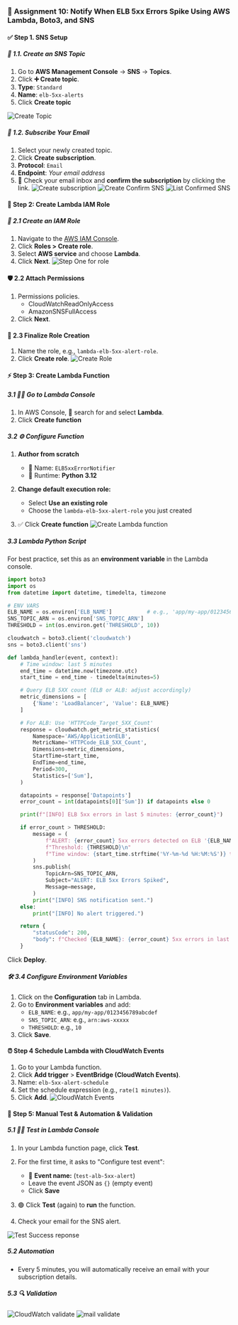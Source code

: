 ### 🚀 **Assignment 10: Notify When ELB 5xx Errors Spike Using AWS Lambda, Boto3, and SNS**

#### ✅ Step 1. SNS Setup

##### 📌 1.1. Create an SNS Topic

1. Go to **AWS Management Console** → **SNS** → **Topics**.
2. Click **➕ Create topic**.
3. **Type**: `Standard`
4. **Name**: `elb-5xx-alerts`
5. Click **Create topic**

![Create Topic](./images/create-topic-sns.png)
##### 📧 1.2. Subscribe Your Email

1. Select your newly created topic.
2. Click **Create subscription**.
3. **Protocol**: `Email`
4. **Endpoint**: *Your email address*
5. 📩 Check your email inbox and **confirm the subscription** by clicking the link.
![Create subscription](./images/create-subscription-sns.png)
![Create Confirm SNS](./images/email-confirm-sns.png)
![List Confirmed SNS](./images/list-confirmed-sns.png)

#### **🔐 Step 2: Create Lambda IAM Role**

##### 🔑 **2.1 Create an IAM Role**

1. Navigate to the [AWS IAM Console](https://console.aws.amazon.com/iam/).
2. Click **Roles > Create role**.
3. Select **AWS service** and choose **Lambda**.
4. Click **Next**.
![Step One for role](../assignment-1/images/role-1.png)
#### 🛡️ **2.2 Attach Permissions**

1. Permissions policies.
    - CloudWatchReadOnlyAccess
    - AmazonSNSFullAccess
2. Click **Next**.

#### 📝 **2.3 Finalize Role Creation**

1. Name the role, e.g., `lambda-elb-5xx-alert-role`.
2. Click **Create role**.
![Create Role](images/create-role.png)

#### ⚡ **Step 3: Create Lambda Function**

##### 3.1 🏃‍♂️ Go to Lambda Console

1. In AWS Console, 🔎 search for and select **Lambda**.
2. Click **Create function**

##### 3.2 ⚙️ Configure Function

1. **Author from scratch**

   * 📝 Name: `ELB5xxErrorNotifier`
   * 🐍 Runtime: **Python 3.12**
2. **Change default execution role:**

   * Select **Use an existing role**
   * Choose the `lambda-elb-5xx-alert-role` you just created
3. ✅ Click **Create function**
![Create Lambda function](images/create-lambda-function.png)

##### 3.3 Lambda Python Script

For best practice, set this as an **environment variable** in the Lambda console.

```python
import boto3
import os
from datetime import datetime, timedelta, timezone

# ENV VARS
ELB_NAME = os.environ['ELB_NAME']           # e.g., 'app/my-app/0123456789abcdef'
SNS_TOPIC_ARN = os.environ['SNS_TOPIC_ARN']
THRESHOLD = int(os.environ.get('THRESHOLD', 10))

cloudwatch = boto3.client('cloudwatch')
sns = boto3.client('sns')

def lambda_handler(event, context):
    # Time window: last 5 minutes
    end_time = datetime.now(timezone.utc)
    start_time = end_time - timedelta(minutes=5)

    # Query ELB 5XX count (ELB or ALB: adjust accordingly)
    metric_dimensions = [
        {'Name': 'LoadBalancer', 'Value': ELB_NAME}
    ]

    # For ALB: Use 'HTTPCode_Target_5XX_Count'
    response = cloudwatch.get_metric_statistics(
        Namespace='AWS/ApplicationELB',
        MetricName='HTTPCode_ELB_5XX_Count',
        Dimensions=metric_dimensions,
        StartTime=start_time,
        EndTime=end_time,
        Period=300,
        Statistics=['Sum'],
    )

    datapoints = response['Datapoints']
    error_count = int(datapoints[0]['Sum']) if datapoints else 0

    print(f"[INFO] ELB 5xx errors in last 5 minutes: {error_count}")

    if error_count > THRESHOLD:
        message = (
            f"ALERT: {error_count} 5xx errors detected on ELB '{ELB_NAME}' in the last 5 minutes.\n"
            f"Threshold: {THRESHOLD}\n"
            f"Time window: {start_time.strftime('%Y-%m-%d %H:%M:%S')} to {end_time.strftime('%Y-%m-%d %H:%M:%S')} UTC"
        )
        sns.publish(
            TopicArn=SNS_TOPIC_ARN,
            Subject="ALERT: ELB 5xx Errors Spiked",
            Message=message,
        )
        print("[INFO] SNS notification sent.")
    else:
        print("[INFO] No alert triggered.")

    return {
        "statusCode": 200,
        "body": f"Checked {ELB_NAME}: {error_count} 5xx errors in last 5 min."
    }
```

Click **Deploy**.

##### 🛠️ **3.4 Configure Environment Variables**

1. Click on the **Configuration** tab in Lambda.
2. Go to **Environment variables** and add:
   * `ELB_NAME`: e.g., `app/my-app/0123456789abcdef`
   * `SNS_TOPIC_ARN`: e.g., `arn:aws-xxxxx`
   * `THRESHOLD`: e.g., `10`
3. Click **Save**.

#### **⏰ Step 4 Schedule Lambda with CloudWatch Events**

1. Go to your Lambda function.
2. Click **Add trigger** > **EventBridge (CloudWatch Events)**.
3. Name: `elb-5xx-alert-schedule`
3. Set the schedule expression (e.g., `rate(1 minutes)`).
4. Click **Add**.
![CloudWatch Events](images/cloudWatch-events.png)

#### **🧪 Step 5: Manual Test & Automation & Validation**
##### 5.1 🧑‍🔬 Test in Lambda Console

1. In your Lambda function page, click **Test**.
2. For the first time, it asks to "Configure test event":

   * 📝 **Event name:** (`test-alb-5xx-alert`)
   - Leave the event JSON as `{}` (empty event)
   * Click **Save**
3. 🟢 Click **Test** (again) to **run** the function.
4. Check your email for the SNS alert.

![Test Success reponse](images/test-success-reponse.png)

##### 5.2 Automation
- Every 5 minutes, you will automatically receive an email with your subscription details.

##### 5.3 🔍 Validation
![CloudWatch validate](images/cloudwatch-5xx-error.png)
![mail validate](images/mail-validate.png)
